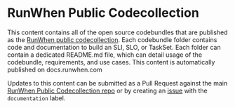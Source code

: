 # RunWhen Public Codecollection
This content contains all of the open source codebundles that are published as the [RunWhen public codecollection](https://github.com/runwhen-contrib/rw-public-codecollection). Each codebundle folder contains code and documentation to build an SLI, SLO, or TaskSet. Each folder can contain a dedicated README.md file, which can detail usage of the codebundle, requirements, and use cases. This content is automatically published on docs.runwhen.com

Updates to this content can be submitted as a Pull Request against the main [RunWhen Public Codecollection repo](https://github.com/runwhen-contrib/rw-public-codecollection) or by creating an [issue](https://github.com/runwhen-contrib/rw-public-codecollection/issues) with the `documentation` label. 